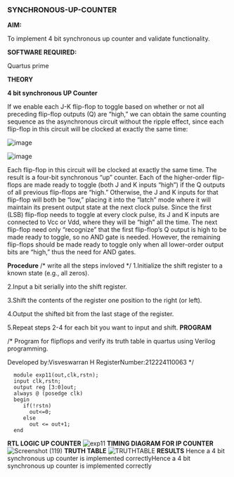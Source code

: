 ### SYNCHRONOUS-UP-COUNTER

**AIM:**

To implement 4 bit synchronous up counter and validate functionality.

**SOFTWARE REQUIRED:**

Quartus prime

**THEORY**

**4 bit synchronous UP Counter**

If we enable each J-K flip-flop to toggle based on whether or not all preceding flip-flop outputs (Q) are “high,” we can obtain the same counting sequence as the asynchronous circuit without the ripple effect, since each flip-flop in this circuit will be clocked at exactly the same time:

![image](https://github.com/naavaneetha/SYNCHRONOUS-UP-COUNTER/assets/154305477/d5db3fa0-e413-404c-b80e-b2f39d82e7e8)


![image](https://github.com/naavaneetha/SYNCHRONOUS-UP-COUNTER/assets/154305477/52cb61eb-d04b-442d-810c-31185a68410b)

Each flip-flop in this circuit will be clocked at exactly the same time.
The result is a four-bit synchronous “up” counter. Each of the higher-order flip-flops are made ready to toggle (both J and K inputs “high”) if the Q outputs of all previous flip-flops are “high.”
Otherwise, the J and K inputs for that flip-flop will both be “low,” placing it into the “latch” mode where it will maintain its present output state at the next clock pulse.
Since the first (LSB) flip-flop needs to toggle at every clock pulse, its J and K inputs are connected to Vcc or Vdd, where they will be “high” all the time.
The next flip-flop need only “recognize” that the first flip-flop’s Q output is high to be made ready to toggle, so no AND gate is needed.
However, the remaining flip-flops should be made ready to toggle only when all lower-order output bits are “high,” thus the need for AND gates.

**Procedure**
/* write all the steps invloved */
1.Initialize the shift register to a known state (e.g., all zeros).

2.Input a bit serially into the shift register.

3.Shift the contents of the register one position to the right (or left).

4.Output the shifted bit from the last stage of the register.

5.Repeat steps 2-4 for each bit you want to input and shift.
**PROGRAM**

/* Program for flipflops and verify its truth table in quartus using Verilog programming. 

Developed by:Visveswarran H RegisterNumber:212224110063
*/
~~~
  module exp11(out,clk,rstn);
  input clk,rstn;
  output reg [3:0]out;
  always @ (posedge clk)
  begin
     if(!rstn)
       out<=0;
     else 
       out <= out+1;
  end
~~~

**RTL LOGIC UP COUNTER**
![exp11](https://github.com/user-attachments/assets/5df5d3a3-4772-4911-ab6b-ea0d8b23ed15)
**TIMING DIAGRAM FOR IP COUNTER**
![Screenshot (119)](https://github.com/user-attachments/assets/0e0148a4-153b-4e15-be31-2a746e34b120)
**TRUTH TABLE**
![TRUTHTABLE](https://github.com/user-attachments/assets/5c4c2324-f582-4ddb-b4a6-3bb935a18727)
**RESULTS**
Hence a 4 bit synchronous up counter is implemented correctlyHence a 4 bit synchronous up counter is implemented correctly
